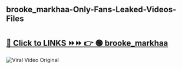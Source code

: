 
 ## brooke_markhaa-Only-Fans-Leaked-Videos-Files

# <h2><a href="https://mediaupload.pro?brooke_markhaa">🔗 Click to LINKS ⏩⏩ 👉 🟢 brooke_markhaa </a></h2>

<a href="https://mediaupload.pro?brooke_markhaa" rel="nofollow" data-target="animated-image.originalLink"><img src="https://i.ibb.co.com/xMMVF88/686577567.gif" alt="Viral Video Original" style="max-width: 100%; display: inline-block;" data-target="animated-image.originalImage"></a>